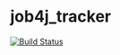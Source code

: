 # job4j_tracker

[![Build Status](https://app.travis-ci.com/olgaArt1025/job4j_tracker.svg?branch=master)](https://app.travis-ci.com/olgaArt1025/job4j_tracker)